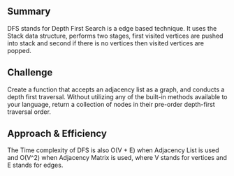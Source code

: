 ## Summary
DFS stands for Depth First Search is a edge based technique. It uses the Stack data structure, performs two stages, first visited vertices are pushed into stack and second if there is no vertices then visited vertices are popped.

## Challenge
Create a function that accepts an adjacency list as a graph, and conducts a depth first traversal. Without utilizing any of the built-in methods available to your language, return a collection of nodes in their pre-order depth-first traversal order.


## Approach & Efficiency
The Time complexity of DFS is also O(V + E) when Adjacency List is used and O(V^2) when Adjacency Matrix is used, where V stands for vertices and E stands for edges.